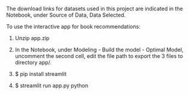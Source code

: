 The download links for datasets used in this project are indicated in the Notebook, under Source of Data, Data Selected. 

To use the interactive app for book recommendations:

1. Unzip app.zip

2. In the Notebook, under Modeling - Build the model - Optimal Model, uncomment the second cell, edit the file path to export the 3 files to directory app/.

3. $ pip install streamlit

4. $ streamlit run app.py python
